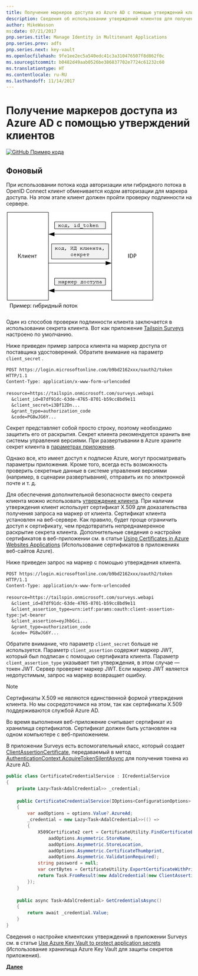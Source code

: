 ```yaml
---
title: Получение маркеров доступа из Azure AD с помощью утверждений клиентов
description: Сведения об использовании утверждений клиентов для получения маркеров доступа из Azure AD.
author: MikeWasson
ms:date: 07/21/2017
pnp.series.title: Manage Identity in Multitenant Applications
pnp.series.prev: adfs
pnp.series.next: key-vault
ms.openlocfilehash: 9fe1ee2ec5a540edc41c3a310476507f8d862f0c
ms.sourcegitcommit: b0482d49aab0526be386837702e7724c61232c60
ms.translationtype: HT
ms.contentlocale: ru-RU
ms.lasthandoff: 11/14/2017
---
```

# <a name="use-client-assertion-to-get-access-tokens-from-azure-ad"></a>Получение маркеров доступа из Azure AD с помощью утверждений клиентов

[![GitHub](../_images/github.png) Пример кода][sample application]

## <a name="background"></a>Фоновый
При использовании потока кода авторизации или гибридного потока в OpenID Connect клиент обменивается кодом авторизации для маркера доступа. На этом этапе клиент должен пройти проверку подлинности на сервере.

![Секрет клиента](./images/client-secret.png)

Один из способов проверки подлинности клиента заключается в использовании секрета клиента. Вот как приложение [Tailspin Surveys][Surveys] настроено по умолчанию.

Ниже приведен пример запроса клиента на маркер доступа от поставщика удостоверений. Обратите внимание на параметр `client_secret` .

```
POST https://login.microsoftonline.com/b9bd2162xxx/oauth2/token HTTP/1.1
Content-Type: application/x-www-form-urlencoded

resource=https://tailspin.onmicrosoft.com/surveys.webapi
  &client_id=87df91dc-63de-4765-8701-b59cc8bd9e11
  &client_secret=i3Bf12Dn...
  &grant_type=authorization_code
  &code=PG8wJG6Y...
```

Секрет представляет собой просто строку, поэтому необходимо защитить его от раскрытия. Секрет клиента рекомендуется хранить вне системы управления версиями. При развертывании в Azure храните секрет клиента в [параметрах приложения][configure-web-app].

Однако все, кто имеет доступ к подписке Azure, могут просматривать параметры приложения. Кроме того, всегда есть возможность проверить секретные данные в системе управления версиями (например, в сценарии развертывания), отправить их по электронной почте и т. д.

Для обеспечения дополнительной безопасности вместо секрета клиента можно использовать [утверждение клиента]. При наличии утверждения клиент использует сертификат X.509 для доказательства получения запроса на маркер от клиента. Сертификат клиента установлен на веб-сервере. Как правило, будет проще ограничить доступ к сертификату, чем предотвратить непреднамеренное раскрытие секрета клиента. Дополнительные сведения о настройке сертификатов в веб-приложении см. в статье [Using Certificates in Azure Websites Applications][using-certs-in-websites] (Использование сертификатов в приложениях веб-сайтов Azure).

Ниже приведен запрос на маркер с помощью утверждения клиента.

```
POST https://login.microsoftonline.com/b9bd2162xxx/oauth2/token HTTP/1.1
Content-Type: application/x-www-form-urlencoded

resource=https://tailspin.onmicrosoft.com/surveys.webapi
  &client_id=87df91dc-63de-4765-8701-b59cc8bd9e11
  &client_assertion_type=urn:ietf:params:oauth:client-assertion-type:jwt-bearer
  &client_assertion=eyJhbGci...
  &grant_type=authorization_code
  &code= PG8wJG6Y...
```

Обратите внимание, что параметр `client_secret` больше не используется. Параметр `client_assertion` содержит маркер JWT, который был подписан с помощью сертификата клиента. Параметр `client_assertion_type` указывает тип утверждения, в этом случае &mdash; токен JWT. Сервер проверяет маркер JWT. Если маркер JWT является недопустимым, запрос на маркер возвращает ошибку.

> [!NOTE]
> Сертификаты X.509 не являются единственной формой утверждения клиента. Но мы сосредоточимся на этом, так как сертификаты X.509 поддерживаются службой Azure AD.
> 
> 

Во время выполнения веб-приложение считывает сертификат из хранилища сертификатов. Сертификат должен быть установлен на одном компьютере с веб-приложением.

В приложении Surveys есть вспомогательный класс, который создает [ClientAssertionCertificate](/dotnet/api/microsoft.identitymodel.clients.activedirectory.clientassertioncertificate), передаваемый в метод [AuthenticationContext.AcquireTokenSilentAsync](/dotnet/api/microsoft.identitymodel.clients.activedirectory.authenticationcontext.acquiretokensilentasync) для получения токена из Azure AD.

```csharp
public class CertificateCredentialService : ICredentialService
{
    private Lazy<Task<AdalCredential>> _credential;

    public CertificateCredentialService(IOptions<ConfigurationOptions> options)
    {
        var aadOptions = options.Value?.AzureAd;
        _credential = new Lazy<Task<AdalCredential>>(() =>
        {
            X509Certificate2 cert = CertificateUtility.FindCertificateByThumbprint(
                aadOptions.Asymmetric.StoreName,
                aadOptions.Asymmetric.StoreLocation,
                aadOptions.Asymmetric.CertificateThumbprint,
                aadOptions.Asymmetric.ValidationRequired);
            string password = null;
            var certBytes = CertificateUtility.ExportCertificateWithPrivateKey(cert, out password);
            return Task.FromResult(new AdalCredential(new ClientAssertionCertificate(aadOptions.ClientId, new X509Certificate2(certBytes, password))));
        });
    }

    public async Task<AdalCredential> GetCredentialsAsync()
    {
        return await _credential.Value;
    }
}
```

Сведения о настройке клиентских утверждений в приложении Surveys см. в статье [Use Azure Key Vault to protect application secrets][key vault] (Использование хранилища Azure Key Vault для защиты секретов приложения).

[**Далее**][key vault]

<!-- Links -->
[configure-web-app]: /azure/app-service-web/web-sites-configure/
[azure-management-portal]: https://portal.azure.com
[утверждение клиента]: https://tools.ietf.org/html/rfc7521
[key vault]: key-vault.md
[Setup-KeyVault]: https://github.com/mspnp/multitenant-saas-guidance/blob/master/scripts/Setup-KeyVault.ps1
[Surveys]: tailspin.md
[using-certs-in-websites]: https://azure.microsoft.com/blog/using-certificates-in-azure-websites-applications/

[sample application]: https://github.com/mspnp/multitenant-saas-guidance
